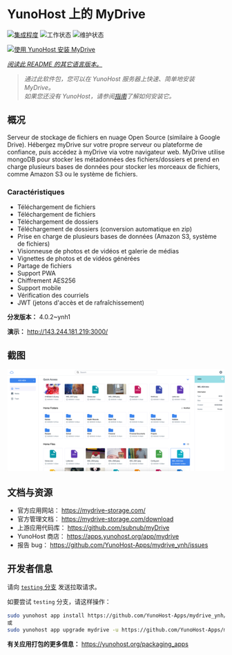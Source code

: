 <!--
注意：此 README 由 <https://github.com/YunoHost/apps/tree/master/tools/readme_generator> 自动生成
请勿手动编辑。
-->

# YunoHost 上的 MyDrive

[![集成程度](https://apps.yunohost.org/badge/integration/mydrive)](https://ci-apps.yunohost.org/ci/apps/mydrive/)
![工作状态](https://apps.yunohost.org/badge/state/mydrive)
![维护状态](https://apps.yunohost.org/badge/maintained/mydrive)

[![使用 YunoHost 安装 MyDrive](https://install-app.yunohost.org/install-with-yunohost.svg)](https://install-app.yunohost.org/?app=mydrive)

*[阅读此 README 的其它语言版本。](./ALL_README.md)*

> *通过此软件包，您可以在 YunoHost 服务器上快速、简单地安装 MyDrive。*  
> *如果您还没有 YunoHost，请参阅[指南](https://yunohost.org/install)了解如何安装它。*

## 概况

Serveur de stockage de fichiers en nuage Open Source (similaire à Google Drive). Hébergez myDrive sur votre propre serveur ou plateforme de confiance, puis accédez à myDrive via votre navigateur web. MyDrive utilise mongoDB pour stocker les métadonnées des fichiers/dossiers et prend en charge plusieurs bases de données pour stocker les morceaux de fichiers, comme Amazon S3 ou le système de fichiers.

### Caractéristiques

- Téléchargement de fichiers
- Téléchargement de fichiers
- Téléchargement de dossiers
- Téléchargement de dossiers (conversion automatique en zip)
- Prise en charge de plusieurs bases de données (Amazon S3, système de fichiers)
- Visionneuse de photos et de vidéos et galerie de médias
- Vignettes de photos et de vidéos générées
- Partage de fichiers
- Support PWA
- Chiffrement AES256
- Support mobile
- Vérification des courriels
- JWT (jetons d'accès et de rafraîchissement)


**分发版本：** 4.0.2~ynh1

**演示：** <http://143.244.181.219:3000/>

## 截图

![MyDrive 的截图](./doc/screenshots/screenshot.png)

## 文档与资源

- 官方应用网站： <https://mydrive-storage.com/>
- 官方管理文档： <https://mydrive-storage.com/download>
- 上游应用代码库： <https://github.com/subnub/myDrive>
- YunoHost 商店： <https://apps.yunohost.org/app/mydrive>
- 报告 bug： <https://github.com/YunoHost-Apps/mydrive_ynh/issues>

## 开发者信息

请向 [`testing` 分支](https://github.com/YunoHost-Apps/mydrive_ynh/tree/testing) 发送拉取请求。

如要尝试 `testing` 分支，请这样操作：

```bash
sudo yunohost app install https://github.com/YunoHost-Apps/mydrive_ynh/tree/testing --debug
或
sudo yunohost app upgrade mydrive -u https://github.com/YunoHost-Apps/mydrive_ynh/tree/testing --debug
```

**有关应用打包的更多信息：** <https://yunohost.org/packaging_apps>
